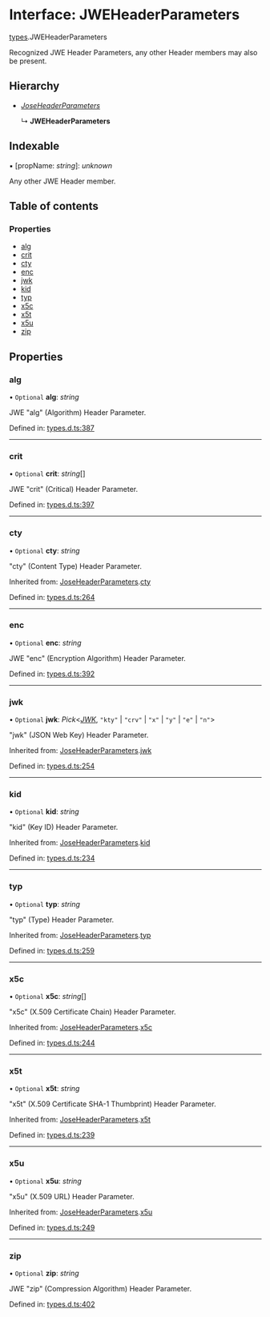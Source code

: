 # Interface: JWEHeaderParameters

[types](../modules/types.md).JWEHeaderParameters

Recognized JWE Header Parameters, any other Header members
may also be present.

## Hierarchy

- [*JoseHeaderParameters*](types.joseheaderparameters.md)

  ↳ **JWEHeaderParameters**

## Indexable

▪ [propName: *string*]: *unknown*

Any other JWE Header member.

## Table of contents

### Properties

- [alg](types.jweheaderparameters.md#alg)
- [crit](types.jweheaderparameters.md#crit)
- [cty](types.jweheaderparameters.md#cty)
- [enc](types.jweheaderparameters.md#enc)
- [jwk](types.jweheaderparameters.md#jwk)
- [kid](types.jweheaderparameters.md#kid)
- [typ](types.jweheaderparameters.md#typ)
- [x5c](types.jweheaderparameters.md#x5c)
- [x5t](types.jweheaderparameters.md#x5t)
- [x5u](types.jweheaderparameters.md#x5u)
- [zip](types.jweheaderparameters.md#zip)

## Properties

### alg

• `Optional` **alg**: *string*

JWE "alg" (Algorithm) Header Parameter.

Defined in: [types.d.ts:387](https://github.com/panva/jose/blob/v3.12.2/src/types.d.ts#L387)

___

### crit

• `Optional` **crit**: *string*[]

JWE "crit" (Critical) Header Parameter.

Defined in: [types.d.ts:397](https://github.com/panva/jose/blob/v3.12.2/src/types.d.ts#L397)

___

### cty

• `Optional` **cty**: *string*

"cty" (Content Type) Header Parameter.

Inherited from: [JoseHeaderParameters](types.joseheaderparameters.md).[cty](types.joseheaderparameters.md#cty)

Defined in: [types.d.ts:264](https://github.com/panva/jose/blob/v3.12.2/src/types.d.ts#L264)

___

### enc

• `Optional` **enc**: *string*

JWE "enc" (Encryption Algorithm) Header Parameter.

Defined in: [types.d.ts:392](https://github.com/panva/jose/blob/v3.12.2/src/types.d.ts#L392)

___

### jwk

• `Optional` **jwk**: *Pick*<[*JWK*](types.jwk.md), ``"kty"`` \| ``"crv"`` \| ``"x"`` \| ``"y"`` \| ``"e"`` \| ``"n"``\>

"jwk" (JSON Web Key) Header Parameter.

Inherited from: [JoseHeaderParameters](types.joseheaderparameters.md).[jwk](types.joseheaderparameters.md#jwk)

Defined in: [types.d.ts:254](https://github.com/panva/jose/blob/v3.12.2/src/types.d.ts#L254)

___

### kid

• `Optional` **kid**: *string*

"kid" (Key ID) Header Parameter.

Inherited from: [JoseHeaderParameters](types.joseheaderparameters.md).[kid](types.joseheaderparameters.md#kid)

Defined in: [types.d.ts:234](https://github.com/panva/jose/blob/v3.12.2/src/types.d.ts#L234)

___

### typ

• `Optional` **typ**: *string*

"typ" (Type) Header Parameter.

Inherited from: [JoseHeaderParameters](types.joseheaderparameters.md).[typ](types.joseheaderparameters.md#typ)

Defined in: [types.d.ts:259](https://github.com/panva/jose/blob/v3.12.2/src/types.d.ts#L259)

___

### x5c

• `Optional` **x5c**: *string*[]

"x5c" (X.509 Certificate Chain) Header Parameter.

Inherited from: [JoseHeaderParameters](types.joseheaderparameters.md).[x5c](types.joseheaderparameters.md#x5c)

Defined in: [types.d.ts:244](https://github.com/panva/jose/blob/v3.12.2/src/types.d.ts#L244)

___

### x5t

• `Optional` **x5t**: *string*

"x5t" (X.509 Certificate SHA-1 Thumbprint) Header Parameter.

Inherited from: [JoseHeaderParameters](types.joseheaderparameters.md).[x5t](types.joseheaderparameters.md#x5t)

Defined in: [types.d.ts:239](https://github.com/panva/jose/blob/v3.12.2/src/types.d.ts#L239)

___

### x5u

• `Optional` **x5u**: *string*

"x5u" (X.509 URL) Header Parameter.

Inherited from: [JoseHeaderParameters](types.joseheaderparameters.md).[x5u](types.joseheaderparameters.md#x5u)

Defined in: [types.d.ts:249](https://github.com/panva/jose/blob/v3.12.2/src/types.d.ts#L249)

___

### zip

• `Optional` **zip**: *string*

JWE "zip" (Compression Algorithm) Header Parameter.

Defined in: [types.d.ts:402](https://github.com/panva/jose/blob/v3.12.2/src/types.d.ts#L402)
